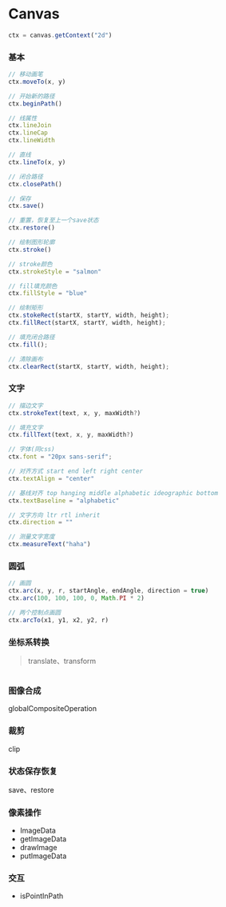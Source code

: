 # Canvas

```js
ctx = canvas.getContext("2d")
```

### 基本
```js
// 移动画笔
ctx.moveTo(x, y)

// 开始新的路径
ctx.beginPath()

// 线属性
ctx.lineJoin
ctx.lineCap
ctx.lineWidth

// 直线
ctx.lineTo(x, y)

// 闭合路径
ctx.closePath()

// 保存
ctx.save()

// 重置，恢复至上一个save状态
ctx.restore()

// 绘制图形轮廓
ctx.stroke()

// stroke颜色
ctx.strokeStyle = "salmon"

// fill填充颜色
ctx.fillStyle = "blue"

// 绘制矩形
ctx.stokeRect(startX, startY, width, height);
ctx.fillRect(startX, startY, width, height);

// 填充闭合路径
ctx.fill();

// 清除画布
ctx.clearRect(startX, startY, width, height);
```

### 文字
```js
// 描边文字
ctx.strokeText(text, x, y, maxWidth?)

// 填充文字
ctx.fillText(text, x, y, maxWidth?)

// 字体(同css)
ctx.font = "20px sans-serif";

// 对齐方式 start end left right center
ctx.textAlign = "center"

// 基线对齐 top hanging middle alphabetic ideographic bottom
ctx.textBaseline = "alphabetic"

// 文字方向 ltr rtl inherit
ctx.direction = ""

// 测量文字宽度
ctx.measureText("haha")
```

### 圆弧
```js
// 画圆
ctx.arc(x, y, r, startAngle, endAngle, direction = true)
ctx.arc(100, 100, 100, 0, Math.PI * 2)

// 两个控制点画圆
ctx.arcTo(x1, y1, x2, y2, r)
```

### 坐标系转换
> translate、transform

```js

```

### 图像合成
globalCompositeOperation

### 裁剪
clip

### 状态保存恢复
save、restore

### 像素操作
- ImageData
- getImageData
- drawImage
- putImageData

### 交互
- isPointInPath















